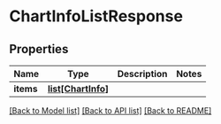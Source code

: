 # ChartInfoListResponse

## Properties
Name | Type | Description | Notes
------------ | ------------- | ------------- | -------------
**items** | [**list[ChartInfo]**](ChartInfo.md) |  | 

[[Back to Model list]](../README.md#documentation-for-models) [[Back to API list]](../README.md#documentation-for-api-endpoints) [[Back to README]](../README.md)


